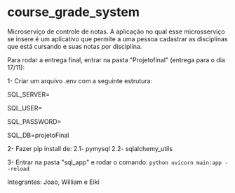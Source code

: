 # course_grade_system
Microserviço de controle de notas. A aplicação no qual esse  microsserviço se insere é um aplicativo que permite a uma pessoa cadastrar as disciplinas que está  cursando e suas notas por disciplina. 


Para rodar a entrega final, entrar na pasta "Projetofinal" (entrega para o dia 17/11):

1- Criar um arquivo .env com a seguinte estrutura:
  
  SQL_SERVER=
  
  SQL_USER=
  
  SQL_PASSWORD=
  
  SQL_DB=projetoFinal
  
2- Fazer pip install de:
  2.1- pymysql
  2.2- sqlalchemy_utils
  
3- Entrar na pasta "sql_app" e rodar o comando: ```python uvicorn main:app --reload```  


Integrantes: Joao, William e Eiki
